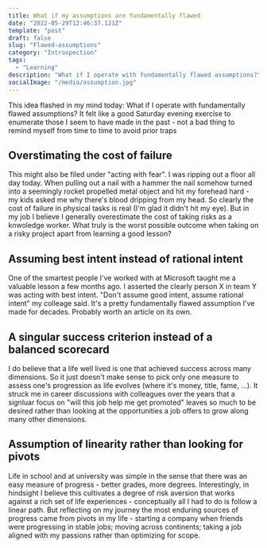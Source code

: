```yaml
---
title: What if my assumptions are fundamentally flawed
date: "2022-05-29T12:46:37.121Z"
template: "post"
draft: false
slug: "Flawed-assumptions"
category: "Introspection"
tags:
  - "Learning"
description: "What if I operate with fundamentally flawed assumptions?"
socialImage: "/media/assumption.jpg"
---
```


This idea flashed in my mind today: What if I operate with fundamentally flawed assumptions? It felt like a good Saturday evening exercise to enumerate those I seem to have made in the past - not a bad thing to remind myself from time to time to avoid prior traps

## Overstimating the cost of failure

This might also be filed under "acting with fear". I was ripping out a floor all day today. When pulling out a nail with a hammer the nail somehow turned into a seemingly rocket propelled metal object and hit my forehead hard - my kids asked me why there's blood dripping from my head. So clearly the cost of failure in physical tasks is real (I'm glad it didn't hit my eye). But in my job I believe I generally overestimate the cost of taking risks as a knwoledge worker. What truly is the worst possible outcome when taking on a risky project apart from learning a good lesson?

## Assuming best intent instead of rational intent

One of the smartest people I've worked with at Microsoft taught me a valuable lesson a few months ago. I asserted the clearly person X in team Y was acting with best intent. "Don't assume good intent, assume rational intent" my colleage said. It's a pretty fundamentally flawed assumption I've made for decades. Probably worth an article on its own.

## A singular success criterion instead of a balanced scorecard

I do believe that a life well lived is one that achieved success across many dimensions. So it just doesn't make sense to pick only one measure to assess one's progression as life evolves (where it's money, title, fame, ...). It struck me in career discussions with colleagues over the years that a signluar focus on "will this job help me get promoted" leaves so much to be desired rather than looking at the opportunities a job offers to grow along many other dimensions.    

## Assumption of linearity rather than looking for pivots
Life in school and at university was simple in the sense that there was an easy measure of progress - better grades, more degrees. Interestingly, in hindsight I believe this cultivates a degree of risk aversion that works against a rich set of life experiences - conceptually all I had to do is follow a linear path. But reflecting on my journey the most enduring sources of progress came from pivots in my life - starting a company when friends were progressing in stable jobs; moving across continents; taking a job aligned with my passions rather than optimizing for scope.  